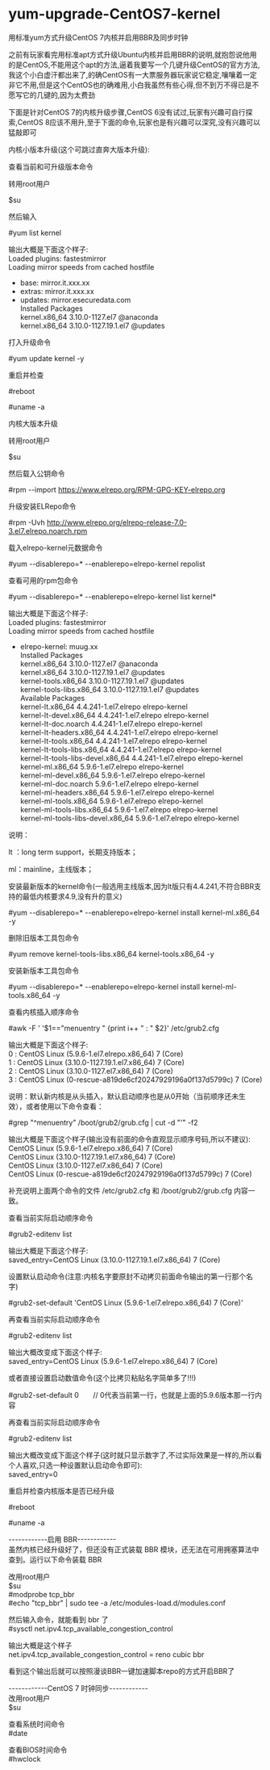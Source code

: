 # yum-upgrade-CentOS7-kernel
用标准yum方式升级CentOS 7内核并启用BBR及同步时钟

之前有玩家看完用标准apt方式升级Ubuntu内核并启用BBR的说明,就抱怨说他用的是CentOS,不能用这个apt的方法,逼着我要写一个几键升级CentOS的官方方法,我这个小白虚汗都出来了,的确CentOS有一大票服务器玩家说它稳定,嚷嚷着一定非它不用,但是这个CentOS也的确难用,小白我虽然有些心得,但不到万不得已是不愿写它的几键的,因为太费劲    
        
下面是针对CentOS 7的内核升级步骤,CentOS 6没有试过,玩家有兴趣可自行探索,CentOS 8应该不用升,至于下面的命令,玩家也是有兴趣可以深究,没有兴趣可以猛敲即可       
       
内核小版本升级(这个可跳过直奔大版本升级):      
         
查看当前和可升级版本命令     
     
转用root用户           
    
$su          
       
然后输入     
       
#yum list kernel      
      
输出大概是下面这个样子:       
Loaded plugins: fastestmirror       
Loading mirror speeds from cached hostfile        
 * base: mirror.it.xxx.xx         
 * extras: mirror.it.xxx.xx         
 * updates: mirror.esecuredata.com          
Installed Packages       
kernel.x86_64                        3.10.0-1127.el7                             @anaconda             
kernel.x86_64                        3.10.0-1127.19.1.el7                        @updates            
       
打入升级命令             
        
#yum update kernel -y          
             
重启并检查         
        
#reboot        
       
#uname -a     
     
内核大版本升级         
   
转用root用户         
         
$su     
       
然后载入公钥命令     
    
#rpm --import https://www.elrepo.org/RPM-GPG-KEY-elrepo.org          
    
升级安装ELRepo命令         
     
#rpm -Uvh http://www.elrepo.org/elrepo-release-7.0-3.el7.elrepo.noarch.rpm        
      
载入elrepo-kernel元数据命令      
       
#yum --disablerepo=\* --enablerepo=elrepo-kernel repolist         
     
查看可用的rpm包命令       
         
#yum --disablerepo=\* --enablerepo=elrepo-kernel list kernel*              
          
输出大概是下面这个样子:         
Loaded plugins: fastestmirror          
Loading mirror speeds from cached hostfile             
 * elrepo-kernel: muug.xx             
Installed Packages          
kernel.x86_64                                3.10.0-1127.el7                 @anaconda                  
kernel.x86_64                                3.10.0-1127.19.1.el7            @updates             
kernel-tools.x86_64                          3.10.0-1127.19.1.el7            @updates               
kernel-tools-libs.x86_64                     3.10.0-1127.19.1.el7            @updates                
Available Packages              
kernel-lt.x86_64                             4.4.241-1.el7.elrepo            elrepo-kernel           
kernel-lt-devel.x86_64                       4.4.241-1.el7.elrepo            elrepo-kernel          
kernel-lt-doc.noarch                         4.4.241-1.el7.elrepo            elrepo-kernel              
kernel-lt-headers.x86_64                     4.4.241-1.el7.elrepo            elrepo-kernel                
kernel-lt-tools.x86_64                       4.4.241-1.el7.elrepo            elrepo-kernel                 
kernel-lt-tools-libs.x86_64                  4.4.241-1.el7.elrepo            elrepo-kernel           
kernel-lt-tools-libs-devel.x86_64            4.4.241-1.el7.elrepo            elrepo-kernel              
kernel-ml.x86_64                             5.9.6-1.el7.elrepo              elrepo-kernel                
kernel-ml-devel.x86_64                       5.9.6-1.el7.elrepo              elrepo-kernel              
kernel-ml-doc.noarch                         5.9.6-1.el7.elrepo              elrepo-kernel                   
kernel-ml-headers.x86_64                     5.9.6-1.el7.elrepo              elrepo-kernel                
kernel-ml-tools.x86_64                       5.9.6-1.el7.elrepo              elrepo-kernel             
kernel-ml-tools-libs.x86_64                  5.9.6-1.el7.elrepo              elrepo-kernel              
kernel-ml-tools-libs-devel.x86_64            5.9.6-1.el7.elrepo              elrepo-kernel              
        
说明：          
     
lt  ：long term support，长期支持版本；        
   
ml：mainline，主线版本；    
      
安装最新版本的kernel命令(一般选用主线版本,因为lt版只有4.4.241,不符合BBR支持的最低内核要求4.9,没有升的意义)        
      
#yum --disablerepo=\* --enablerepo=elrepo-kernel install  kernel-ml.x86_64  -y              
        
删除旧版本工具包命令           
        
#yum remove kernel-tools-libs.x86_64 kernel-tools.x86_64  -y         
     
安装新版本工具包命令      
          
#yum --disablerepo=\* --enablerepo=elrepo-kernel install kernel-ml-tools.x86_64  -y      
     
查看内核插入顺序命令       
        
#awk -F \' '$1=="menuentry " {print i++ " : " $2}' /etc/grub2.cfg          
          
输出大概是下面这个样子:     
0 : CentOS Linux (5.9.6-1.el7.elrepo.x86_64) 7 (Core)           
1 : CentOS Linux (3.10.0-1127.19.1.el7.x86_64) 7 (Core)          
2 : CentOS Linux (3.10.0-1127.el7.x86_64) 7 (Core)         
3 : CentOS Linux (0-rescue-a819de6cf20247929196a0f137d5799c) 7 (Core)         
      
说明：默认新内核是从头插入，默认启动顺序也是从0开始（当前顺序还未生效），或者使用以下命令查看：            
        
#grep "^menuentry" /boot/grub2/grub.cfg | cut -d "'" -f2               
        
输出大概是下面这个样子(输出没有前面的命令直观显示顺序号码,所以不建议):          
CentOS Linux (5.9.6-1.el7.elrepo.x86_64) 7 (Core)          
CentOS Linux (3.10.0-1127.19.1.el7.x86_64) 7 (Core)          
CentOS Linux (3.10.0-1127.el7.x86_64) 7 (Core)             
CentOS Linux (0-rescue-a819de6cf20247929196a0f137d5799c) 7 (Core)         
          
补充说明上面两个命令的文件 /etc/grub2.cfg 和 /boot/grub2/grub.cfg 内容一致。        
       
查看当前实际启动顺序命令          
         
#grub2-editenv list           
     
输出大概是下面这个样子:       
saved_entry=CentOS Linux (3.10.0-1127.19.1.el7.x86_64) 7 (Core)         
       
设置默认启动命令(注意:内核名字要原封不动拷贝前面命令输出的第一行那个名字)          
       
#grub2-set-default 'CentOS Linux (5.9.6-1.el7.elrepo.x86_64) 7 (Core)'           
       
再查看当前实际启动顺序命令           
         
#grub2-editenv list         
     
输出大概改变成下面这个样子:        
saved_entry=CentOS Linux (5.9.6-1.el7.elrepo.x86_64) 7 (Core)          
         
或者直接设置启动数值命令(这个比拷贝粘贴名字简单多了!!!)         
       
#grub2-set-default 0　　// 0代表当前第一行，也就是上面的5.9.6版本那一行内容          
        
再查看当前实际启动顺序命令         
      
#grub2-editenv list         
      
输出大概改变成下面这个样子(这时就只显示数字了,不过实际效果是一样的,所以看个人喜欢,只选一种设置默认启动命令即可):         
saved_entry=0       
    
重启并检查内核版本是否已经升级    
   
#reboot    
        
#uname -a         
      
------------启用 BBR------------     
虽然内核已经升级好了，但还没有正式装载 BBR 模块，还无法在可用拥塞算法中查到。运行以下命令装载 BBR     
     
改用root用户     
$su     
#modprobe tcp_bbr    
#echo "tcp_bbr" | sudo tee -a /etc/modules-load.d/modules.conf          
      
然后输入命令，就能看到 bbr 了        
#sysctl net.ipv4.tcp_available_congestion_control            
         
输出大概是这个样子        
net.ipv4.tcp_available_congestion_control = reno cubic bbr           
     
看到这个输出后就可以按照漫谈BBR一键加速脚本repo的方式开启BBR了           
      
------------CentOS 7 时钟同步------------         
改用root用户        
$su         
      
查看系统时间命令      
#date       
        
查看BIOS时间命令        
#hwclock        
   

